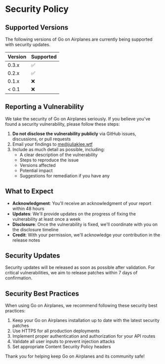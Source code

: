 # Security Policy

## Supported Versions

The following versions of Go on Airplanes are currently being supported with security updates.

| Version | Supported          |
| ------- | ------------------ |
| 0.3.x   | :white_check_mark: |
| 0.2.x   | :white_check_mark: |
| 0.1.x   | :x:                |
| < 0.1   | :x:                |

## Reporting a Vulnerability

We take the security of Go on Airplanes seriously. If you believe you've found a security vulnerability, please follow these steps:

1. **Do not disclose the vulnerability publicly** via GitHub issues, discussions, or pull requests
2. Email your findings to [me@juliaklee.wtf](mailto:me@juliaklee.wtf)
3. Include as much detail as possible, including:
   - A clear description of the vulnerability
   - Steps to reproduce the issue
   - Versions affected
   - Potential impact
   - Suggestions for remediation if you have any

## What to Expect

- **Acknowledgment**: You'll receive an acknowledgment of your report within 48 hours
- **Updates**: We'll provide updates on the progress of fixing the vulnerability at least once a week
- **Disclosure**: Once the vulnerability is fixed, we'll coordinate with you on the disclosure timeline
- **Credit**: With your permission, we'll acknowledge your contribution in the release notes

## Security Updates

Security updates will be released as soon as possible after validation. For critical vulnerabilities, we aim to release patches within 7 days of confirmation.

## Security Best Practices

When using Go on Airplanes, we recommend following these security best practices:

1. Keep your Go on Airplanes installation up to date with the latest security patches
2. Use HTTPS for all production deployments
3. Implement proper authentication and authorization for your API routes
4. Validate all user inputs to prevent injection attacks
5. Set appropriate Content Security Policy headers

Thank you for helping keep Go on Airplanes and its community safe! 